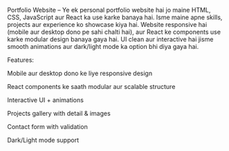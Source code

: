 Portfolio Website – Ye ek personal portfolio website hai jo maine HTML, CSS, JavaScript aur React ka use karke banaya hai. Isme maine apne skills, projects aur experience ko showcase kiya hai. Website responsive hai (mobile aur desktop dono pe sahi chalti hai), aur React ke components use karke modular design banaya gaya hai. UI clean aur interactive hai jisme smooth animations aur dark/light mode ka option bhi diya gaya hai.

Features:

Mobile aur desktop dono ke liye responsive design

React components ke saath modular aur scalable structure

Interactive UI + animations

Projects gallery with detail & images

Contact form with validation

Dark/Light mode support
